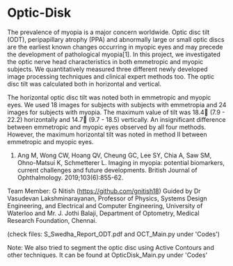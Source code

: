 # Optic-Disk

The prevalence of myopia is a major concern worldwide. Optic disc tilt (ODT), peripapillary atrophy (PPA) and abnormally large or small optic discs are the earliest known changes occurring in myopic eyes and may precede the development of pathological myopia[1]. In this project, we investigated the optic nerve head characteristics in both emmetropic and myopic subjects. We quantitatively measured three different newly developed image processing techniques and clinical expert methods too. The optic disc tilt was calculated both in horizontal and vertical. 

The horizontal optic disc tilt was noted both in emmetropic and myopic eyes. We used 18 images for subjects with subjects with emmetropia and 24 images for subjects with myopia. The maximum value of tilt was 18.4 (7.9 - 22.2) horizontally and 14.7 (9.7 - 18.5) vertically. An insignificant difference between emmetropic and myopic eyes observed by all four methods. However, the maximum horizontal tilt was noted in method II between emmetropic and myopic eyes.

1.	Ang M, Wong CW, Hoang QV, Cheung GC, Lee SY, Chia A, Saw SM, Ohno-Matsui K, Schmetterer L. Imaging in myopia: potential biomarkers, current challenges and future developments. British Journal of Ophthalmology. 2019;103(6):855-62.

Team Member: G Nitish (https://github.com/gnitish18)
Guided by Dr Vasudevan Lakshminarayanan, Professor of  Physics, Systems Design Engineering, and Electrical and Computer Engineering, University of Waterloo and Mr. J. Jothi Balaji, Department of Optometry, Medical Research Foundation, Chennai.

(check files: S_Swedha_Report_ODT.pdf and OCT_Main.py under 'Codes')

Note: We also tried to segment the optic disc using Active Contours and other techniques. It can be found at OpticDisk_Main.py under 'Codes'
